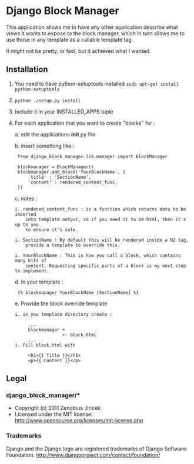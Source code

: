 Django Block Manager
=========================

This application allows me to have any other application describe what views
it wants to expose to the block manager, which in turn allows me to use those
in any template as a callable template tag.

It might not be pretty, or fast, but it achieved what I wanted.

## Installation

1. You need to have python-setuptools installed
`sudo apt-get install python-setuptools`

1. `python ./setup.py install`

1. Include it in your INSTALLED_APPS tuple

1. For each application that you want to create "blocks" for :

   a. edit the applications __init__.py file

   b. insert something like :

        from django_block_manager.lib.manager import BlockManager

        blockmanager = BlockManager()
        blockmanager.add_block('YourBlockName', {
            'title' : 'SectionName',
            'content' : rendered_content_func,
        })

   c. notes :

       i. rendered_content_func : is a function which returns data to be inserted
           into template output, so if you need it to be html, then it's up to you
           to ensure it's safe.

       i. SectionName : By default this will be rendered inside a H2 tag,
           provide a template to override this.

       i. YourBlockName : This is how you call a block, which contains many bits of
           content. Requesting specific parts of a block is my next step to implement.

   d. In your template :

        {% blockmanager YourBlockName [SectionName] %}

   e. Provide the block override template

       i. in you template directory create :

            ...
            blockmanager +
                         +- block.html
            ...
       i. Fill block.html with

            <h1>{{ Title }}</h1>
            <p>{{ Content }}</p>


## Legal

### django_block_manager/*

+ Copyright (c) 2011 Zenobius Jiricek
+ Licensed under the MIT license: http://www.opensource.org/licenses/mit-license.php

### Trademarks

Django and the Django logo are registered trademarks of Django Software Foundation.
http://www.djangoproject.com/contact/foundation/

